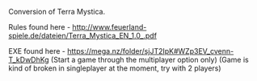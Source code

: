 Conversion of Terra Mystica.

Rules found here - http://www.feuerland-spiele.de/dateien/Terra_Mystica_EN_1.0_.pdf

EXE found here - https://mega.nz/folder/sjJT2IpK#WZp3EV_cvenn-T_kDwDhKg
(Start a game through the multiplayer option only)
(Game is kind of broken in singleplayer at the moment, try with 2 players)
